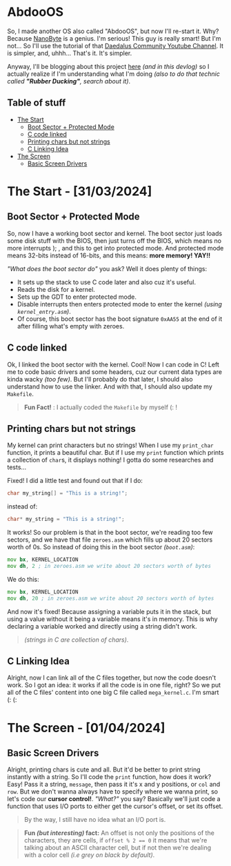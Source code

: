 # AbdooOS

So, I made another OS also called "AbdooOS", but now I'll re-start it. Why?
Because [NanoByte](https://www.youtube.com/@nanobyte-dev) is a genius.
I'm serious! This guy is really smart! But I'm not... So I'll use the tutorial of that
[Daedalus Community Youtube Channel](https://www.youtube.com/@DaedalusCommunity).
It is simpler, and, uhhh... That's it. It's simpler.

Anyway, I'll be blogging about this project [here](https://abdooowd.hashnode.dev/)
_(and in this devlog)_ so I actually realize if I'm understanding what I'm doing
_(also to do that technic called **"Rubber Ducking"**, search about it)_.

## Table of stuff

-   [The Start](#the-start---31032024)
    -   [Boot Sector + Protected Mode](#boot-sector--protected-mode)
    -   [C code linked](#c-code-linked)
    -   [Printing chars but not strings](#printing-chars-but-not-strings)
    -   [C Linking Idea](#c-linking-idea)
-   [The Screen](#the-screen---01042024)
    -   [Basic Screen Drivers](#basic-screen-driver)

# The Start - [31/03/2024]

## Boot Sector + Protected Mode

So, now I have a working boot sector and kernel. The boot sector just loads some
disk stuff with the BIOS, then just turns off the BIOS, which means no more interrupts ); ,
and this to get into protected mode. And protected mode means 32-bits instead of 16-bits,
and this means: **more memory! YAY!!**

_"What does the boot sector do"_ you ask? Well it does plenty of things:

-   It sets up the stack to use C code later and also cuz it's useful.
-   Reads the disk for a kernel.
-   Sets up the GDT to enter protected mode.
-   Disable interrupts then enters protected mode to enter the kernel _(using `kernel_entry.asm`)_.
-   Of course, this boot sector has the boot signature `0xAA55` at the end of it after
    filling what's empty with zeroes.

## C code linked

Ok, I linked the boot sector with the kernel. Cool! Now I can code in C! Left me to code
basic drivers and some headers, cuz our current data types are kinda wacky _(too few)_.
But I'll probably do that later, I should also understand how to use the linker. And with that,
I should also update my `Makefile`.

> **Fun Fact!** : I actually coded the `Makefile` by myself (: !

## Printing chars but not strings

My kernel can print characters but no strings! When I use my `print_char` function, it prints
a beautiful char. But if I use my `print` function which prints a collection of `char`s, it displays
nothing! I gotta do some researches and tests...

Fixed! I did a little test and found out that if I do:

```c
char my_string[] = "This is a string!";
```

instead of:

```c
char* my_string = "This is a string!";
```

It works! So our problem is that in the boot sector, we're reading too few sectors,
and we have that file `zeroes.asm` which fills up about 20 sectors worth of 0s.
So instead of doing this in the boot sector _(`boot.asm`)_:

```asm
mov bx, KERNEL_LOCATION
mov dh, 2 ; in zeroes.asm we write about 20 sectors worth of bytes
```

We do this:

```asm
mov bx, KERNEL_LOCATION
mov dh, 20 ; in zeroes.asm we write about 20 sectors worth of bytes
```

And now it's fixed! Because assigning a variable puts it in the stack, but using
a value without it being a variable means it's in memory. This is why declaring a variable
worked and directly using a string didn't work.

> _(strings in C are collection of chars)_.

## C Linking Idea

Alright, now I can link all of the C files together, but now the code doesn't work.
So I got an idea: it works if all the code is in one file, right? So we put all of
the C files' content into one big C file called `mega_kernel.c`. I'm smart (: (:

# The Screen - [01/04/2024]

## Basic Screen Drivers

Alright, printing chars is cute and all. But it'd be better to print string instantly
with a string. So I'll code the `print` function, how does it work? Easy! Pass it a string,
`message`, then pass it it's x and y positions, or `col` and `row`. But we don't wanna
always have to specify where we wanna print, so let's code our **cursor control!**.
_"What?"_ you say? Basically we'll just code a function that uses I/O ports to either
get the cursor's offset, or set its offset.

> By the way, I still have no idea what an I/O port is.

> **Fun _(but interesting)_ fact:** An offset is not only the positions of the characters,
> they are cells, if `offset % 2 == 0` it means that we're talking about an ASCII character
> cell, but if not then we're dealing with a color cell _(i.e grey on black by default)_.
